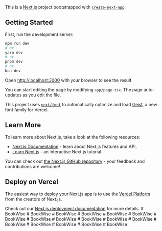 This is a [Next.js](https://nextjs.org) project bootstrapped with [`create-next-app`](https://nextjs.org/docs/app/api-reference/cli/create-next-app).

## Getting Started

First, run the development server:

```bash
npm run dev
# or
yarn dev
# or
pnpm dev
# or
bun dev
```

Open [http://localhost:3000](http://localhost:3000) with your browser to see the result.

You can start editing the page by modifying `app/page.tsx`. The page auto-updates as you edit the file.

This project uses [`next/font`](https://nextjs.org/docs/app/building-your-application/optimizing/fonts) to automatically optimize and load [Geist](https://vercel.com/font), a new font family for Vercel.

## Learn More

To learn more about Next.js, take a look at the following resources:

- [Next.js Documentation](https://nextjs.org/docs) - learn about Next.js features and API.
- [Learn Next.js](https://nextjs.org/learn) - an interactive Next.js tutorial.

You can check out [the Next.js GitHub repository](https://github.com/vercel/next.js) - your feedback and contributions are welcome!

## Deploy on Vercel

The easiest way to deploy your Next.js app is to use the [Vercel Platform](https://vercel.com/new?utm_medium=default-template&filter=next.js&utm_source=create-next-app&utm_campaign=create-next-app-readme) from the creators of Next.js.

Check out our [Next.js deployment documentation](https://nextjs.org/docs/app/building-your-application/deploying) for more details.
#   B o o k W i s e  
 #   B o o k W i s e  
 #   B o o k W i s e  
 #   B o o k W i s e  
 #   B o o k W i s e  
 #   B o o k W i s e  
 #   B o o k W i s e  
 #   B o o k W i s e  
 #   B o o k W i s e  
 #   B o o k W i s e  
 #   B o o k W i s e  
 #   B o o k W i s e  
 #   B o o k W i s e  
 #   B o o k W i s e  
 #   B o o k W i s e  
 #   B o o k W i s e  
 #   B o o k W i s e  
 